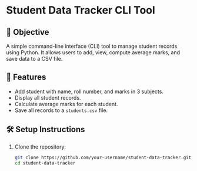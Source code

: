 # Student Data Tracker CLI Tool

## 📌 Objective
A simple command-line interface (CLI) tool to manage student records using Python. It allows users to add, view, compute average marks, and save data to a CSV file.

## 🚀 Features
- Add student with name, roll number, and marks in 3 subjects.
- Display all student records.
- Calculate average marks for each student.
- Save all records to a `students.csv` file.

## 🛠️ Setup Instructions

1. Clone the repository:
   ```bash
   git clone https://github.com/your-username/student-data-tracker.git
   cd student-data-tracker
